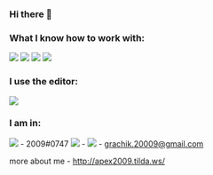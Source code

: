 ### Hi there 👋

### What I know how to work with:

<img src="https://img.shields.io/badge/html-0a0a0a?style=for-the-badge&logo=html5&logoColor=#FF4500"/> <img src="https://img.shields.io/badge/css-0a0a0a?style=for-the-badge&logo=css3&logoColor=blue"/> <img src="https://img.shields.io/badge/github-0a0a0a?style=for-the-badge&logo=github&logoColor=white"/> <img src="https://img.shields.io/badge/figma-0a0a0a?style=for-the-badge&logo=figma&logoColor=00FF7F"/>

### I use the editor:
<img src="https://img.shields.io/badge/sublime-0a0a0a?style=for-the-badge&logo=sublimetext&logoColor=#FF9800"/>

### I am in:
<img src="https://img.shields.io/badge/discord-0a0a0a?style=for-the-badge&logo=discord&logoColor=#5865F2"/> - 2009#0747
<img src="https://img.shields.io/badge/WhatsApp-0a0a0a?style=for-the-badge&logo=WhatsApp&logoColor=#25D366"/> - 
<img src="https://img.shields.io/badge/gmail-0a0a0a?style=for-the-badge&logo=gmail&logoColor=#EA4335"/> - grachik.20009@gmail.com

more about me - http://apex2009.tilda.ws/
